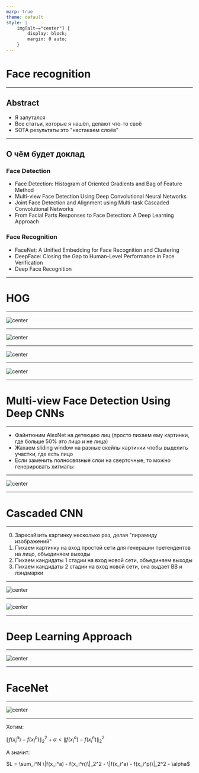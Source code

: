 ```yaml
---
marp: true
theme: default
style: |
    img[alt~="center"] {
        display: block;
        margin: 0 auto;
    }
---
```


# Face recognition

---

## Abstract

- Я запутался
- Все статьи, которые я нашёл, делают что-то своё
- SOTA результаты это "настакаем слоёв"

---

## О чём будет доклад

### Face Detection

- Face Detection: Histogram of Oriented Gradients and Bag of Feature Method
- Multi-view Face Detection Using Deep Convolutional Neural Networks
- Joint Face Detection and Alignment using Multi-task Cascaded Convolutional Networks
- From Facial Parts Responses to Face Detection: A Deep Learning Approach

### Face Recognition

- FaceNet: A Unified Embedding for Face Recognition and Clustering
- DeepFace: Closing the Gap to Human-Level Performance in Face Verification
- Deep Face Recognition

---

# HOG

---
<!-- header: HOG -->

![center](hog-cell-gradients.webp)

---

![center](hog-histogram-1.webp)

---

![center](bag-of-features.png)

---

![center](hog-model.png)

---
<!-- header: "" -->

# Multi-view Face Detection Using Deep CNNs

---

<!-- header: Multi-view Face Detection Using Deep CNNs -->

- Файнтюним AlexNet на детекцию лиц (просто пихаем ему картинки, где больше 50% это лицо и не лица)
- Жахаем sliding window на разные скейлы картинки чтобы выделить участки, где есть лицо
- Если заменить полносвязные слои на сверточные, то можно генерировать хитмапы

---

![center](mv-heatmap.png)

---
<!-- header: "" -->

# Cascaded CNN

---
<!-- header: Cascaded CNN -->

0. Заресайзить картинку несколько раз, делая "пирамиду изображений"
1. Пихаем картинку на вход простой сети для генерации претендентов на лицо, объединяем выходы
2. Пихаем кандидаты 1 стадии на вход новой сети, объединяем выходы
3. Пихаем кандидаты 2 стадии на вход новой сети, она выдает BB и лэндмарки

---

![center](cascade.png)

---

![center](cascade-architecture.png)

---
<!-- header: "" -->

# Deep Learning Approach

---
<!-- header: Deep Learning Approach -->

![center](deep-detection.png)

---
<!-- header: "" -->

# FaceNet

---
<!-- header: FaceNet -->

![center](facenet-architecture.png)

---

Хотим:

$\|f(x_i^a) - f(x_i^p)\|_2^2 + \alpha < \|f(x_i^a) - f(x_i^n)\|_2^2$

А значит:

$L = \sum_i^N \|f(x_i^a) - f(x_i^n)\|_2^2 - \|f(x_i^a) - f(x_i^p)\|_2^2 - \alpha$

